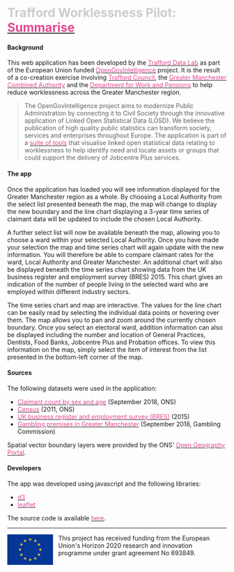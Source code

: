 # <span style="color: #ccc;">Trafford Worklessness Pilot:</span> [<span style="color: #e24a90;">Summarise</span>](http://www.trafforddatalab.io/opengovintelligence/summarise.html)

#### Background
This web application has been developed by the [<span style="color: #e24a90;">Trafford Data Lab</span>](https://www.trafforddatalab.io/) as part of the European Union funded [<span style="color: #e24a90;">OpenGovIntelligence</span>](http://www.opengovintelligence.eu) project. It is the result of a co-creation exercise involving [<span style="color: #e24a90;">Trafford Council</span>](http://www.trafford.gov.uk/residents/residents.aspx), the [<span style="color: #e24a90;">Greater Manchester Combined Authority</span>](https://www.greatermanchester-ca.gov.uk/) and the [<span style="color: #e24a90;">Department for Work and Pensions</span>](https://www.gov.uk/government/organisations/department-for-work-pensions) to help reduce worklessness across the Greater Manchester region.
>The OpenGovIntelligence project aims to modernize Public Administration by connecting it to Civil Society through the innovative application of Linked Open Statistical Data (LOSD). We believe the publication of high quality public statistics can transform society, services and enterprises throughout Europe.
The application is part of a [<span style="color: #e24a90;">suite of tools</span>](http://www.trafforddatalab.io/opengovintelligence/) that visualise linked open statistical data relating to worklessness to help identify need and locate assets or groups that could support the delivery of Jobcentre Plus services.

#### The app
Once the application has loaded you will see information displayed for the Greater Manchester region as a whole. By choosing a Local Authority from the select list presented beneath the map, the map will change to display the new boundary and the line chart displaying a 3-year time series of claimant data will be updated to include the chosen Local Authority.

A further select list will now be available beneath the map, allowing you to choose a ward within your selected Local Authority. Once you have made your selection the map and time series chart will again update with the new information. You will therefore be able to compare claimant rates for the ward, Local Authority and Greater Manchester. An additional chart will also be displayed beneath the time series chart showing data from the UK business register and employment survey (BRES) 2015. This chart gives an indication of the number of people living in the selected ward who are employed within different industry sectors.

The time series chart and map are interactive. The values for the line chart can be easily read by selecting the individual data points or hovering over them. The map allows you to pan and zoom around the currently chosen boundary. Once you select an electoral ward, addition information can also be displayed including the number and location of General Practices, Dentists, Food Banks, Jobcentre Plus and Probation offices. To view this information on the map, simply select the item of interest from the list presented in the bottom-left corner of the map.

#### Sources
The following datasets were used in the application:
- [<span style="color: #e24a90;">Claimant count by sex and age</span>](https://www.nomisweb.co.uk/datasets/ucjsa) (September 2018, ONS)
- [<span style="color: #e24a90;">Census</span>](https://www.nomisweb.co.uk/census/2011) (2011, ONS)
- [<span style="color: #e24a90;">UK business register and employment survey (BRES)</span>](https://www.ons.gov.uk/employmentandlabourmarket/peopleinwork/employmentandemployeetypes/bulletins/businessregisterandemploymentsurveybresprovisionalresults/2014revisedand2015provisional) (2015)
- [<span style="color: #e24a90;">Gambling premises in Greater Manchester</span>](https://secure.gamblingcommission.gov.uk/PublicRegister) (September 2018, Gambling Commission)

Spatial vector boundary layers were provided by the ONS' [<span style="color: #e24a90;">Open Geography Portal</span>](http://geoportal.statistics.gov.uk/).

#### Developers
The app was developed using javascript and the following libraries:
- [<span style="color: #e24a90;">d3</span>](https://d3js.org/)
- [<span style="color: #e24a90;">leaflet</span>](https://leafletjs.com/)

The source code is available [<span style="color: #e24a90;">here</span>](https://github.com/traffordDataLab/opengovintelligence).

---
<div>
    <img src="../../eu_flag.png" alt="Flag of the European Union" style="float: left; margin-right: 12px; height: 5em;"/>
    <span class="footerText">This project has received funding from the European Union's Horizon 2020 research and innovation programme under grant agreement No 693849.</span>
</div>
